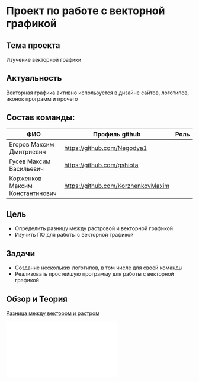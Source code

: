 # Проект по работе с векторной графикой
## Тема проекта
Изучение векторной графики
## Актуальность
Векторная графика активно используется в дизайне сайтов, логотипов, иконок программ и прочего
## Состав команды:
| ФИО | Профиль github  | Роль |
| ------ | ----- | ----- |
| Егоров Максим Дмитриевич | <https://github.com/Negodya1> |  |
| Гусев Максим Васильевич | <https://github.com/gshiota> |  |
| Корженков Максим Константинович | <https://github.com/KorzhenkovMaxim> |  |

## Цель
- Определить разницу между растровой и векторной графикой
- Изучить ПО для работы с векторной графикой 

## Задачи
- Создание нескольких логотипов, в том числе для своей команды
- Реализовать простейшую программу для работы с векторной графикой

## Обзор и Теория
[Разница между вектором и растром](Text.md)

![Сравнение бесплатного ПО](Compare.md)
